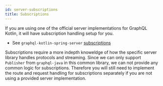 ```yaml
---
id: server-subscriptions
title: Subscriptions
---
```

If you are using one of the official server implementations for GraphQL Kotlin, it will have subscription handling setup for you.

-   See `graphql-kotlin-spring-server` [subscriptions](spring-server/spring-subscriptions.md)

Subscriptions require a more indepth knoweldge of how the specific server library handles protocols and streaming.
Since we can only support `Publisher` from `graphql-java` in this common library, we can not provide any common logic for subscriptions.
Therefore you will still need to implement the route and request handling for subscriptions separately if you are not using a provided server implementation.
